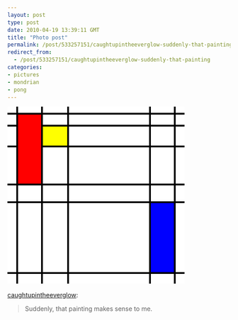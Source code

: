```yaml
---
layout: post
type: post
date: 2010-04-19 13:39:11 GMT
title: "Photo post"
permalink: /post/533257151/caughtupintheeverglow-suddenly-that-painting
redirect_from: 
  - /post/533257151/caughtupintheeverglow-suddenly-that-painting
categories:
- pictures
- mondrian
- pong
---
```

![](/assets/images/tumblr_kzr6xeE3YR1qa6ljho1_400.gif)

<p><a href="http://caughtupintheeverglow.tumblr.com/post/468628880/suddenly-that-painting-makes-sense-to-me" class="tumblr_blog">caughtupintheeverglow</a>:</p>

<blockquote><p>Suddenly, that painting makes sense to me.</p></blockquote>

<p></p>